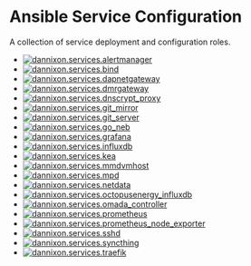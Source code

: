 # Ansible Service Configuration

A collection of service deployment and configuration roles.

- [![dannixon.services.alertmanager](https://github.com/DanNixon/ansible-services/actions/workflows/alertmanager.yml/badge.svg?branch=main)](https://github.com/DanNixon/ansible-services/actions/workflows/alertmanager.yml)
- [![dannixon.services.bind](https://github.com/DanNixon/ansible-services/actions/workflows/bind.yml/badge.svg?branch=main)](https://github.com/DanNixon/ansible-services/actions/workflows/bind.yml)
- [![dannixon.services.dapnetgateway](https://github.com/DanNixon/ansible-services/actions/workflows/dapnetgateway.yml/badge.svg?branch=main)](https://github.com/DanNixon/ansible-services/actions/workflows/dapnetgateway.yml)
- [![dannixon.services.dmrgateway](https://github.com/DanNixon/ansible-services/actions/workflows/dmrgateway.yml/badge.svg?branch=main)](https://github.com/DanNixon/ansible-services/actions/workflows/dmrgateway.yml)
- [![dannixon.services.dnscrypt_proxy](https://github.com/DanNixon/ansible-services/actions/workflows/dnscrypt_proxy.yml/badge.svg?branch=main)](https://github.com/DanNixon/ansible-services/actions/workflows/dnscrypt_proxy.yml)
- [![dannixon.services.git_mirror](https://github.com/DanNixon/ansible-services/actions/workflows/git_mirror.yml/badge.svg?branch=main)](https://github.com/DanNixon/ansible-services/actions/workflows/git_mirror.yml)
- [![dannixon.services.git_server](https://github.com/DanNixon/ansible-services/actions/workflows/git_server.yml/badge.svg?branch=main)](https://github.com/DanNixon/ansible-services/actions/workflows/git_server.yml)
- [![dannixon.services.go_neb](https://github.com/DanNixon/ansible-services/actions/workflows/go_neb.yml/badge.svg?branch=main)](https://github.com/DanNixon/ansible-services/actions/workflows/go_neb.yml)
- [![dannixon.services.grafana](https://github.com/DanNixon/ansible-services/actions/workflows/grafana.yml/badge.svg?branch=main)](https://github.com/DanNixon/ansible-services/actions/workflows/grafana.yml)
- [![dannixon.services.influxdb](https://github.com/DanNixon/ansible-services/actions/workflows/influxdb.yml/badge.svg?branch=main)](https://github.com/DanNixon/ansible-services/actions/workflows/influxdb.yml)
- [![dannixon.services.kea](https://github.com/DanNixon/ansible-services/actions/workflows/kea.yml/badge.svg?branch=main)](https://github.com/DanNixon/ansible-services/actions/workflows/kea.yml)
- [![dannixon.services.mmdvmhost](https://github.com/DanNixon/ansible-services/actions/workflows/mmdvmhost.yml/badge.svg?branch=main)](https://github.com/DanNixon/ansible-services/actions/workflows/mmdvmhost.yml)
- [![dannixon.services.mpd](https://github.com/DanNixon/ansible-services/actions/workflows/mpd.yml/badge.svg?branch=main)](https://github.com/DanNixon/ansible-services/actions/workflows/mpd.yml)
- [![dannixon.services.netdata](https://github.com/DanNixon/ansible-services/actions/workflows/netdata.yml/badge.svg?branch=main)](https://github.com/DanNixon/ansible-services/actions/workflows/netdata.yml)
- [![dannixon.services.octopusenergy_influxdb](https://github.com/DanNixon/ansible-services/actions/workflows/octopusenergy_influxdb.yml/badge.svg?branch=main)](https://github.com/DanNixon/ansible-services/actions/workflows/octopusenergy_influxdb.yml)
- [![dannixon.services.omada_controller](https://github.com/DanNixon/ansible-services/actions/workflows/omada_controller.yml/badge.svg?branch=main)](https://github.com/DanNixon/ansible-services/actions/workflows/omada_controller.yml)
- [![dannixon.services.prometheus](https://github.com/DanNixon/ansible-services/actions/workflows/prometheus.yml/badge.svg?branch=main)](https://github.com/DanNixon/ansible-services/actions/workflows/prometheus.yml)
- [![dannixon.services.prometheus_node_exporter](https://github.com/DanNixon/ansible-services/actions/workflows/prometheus_node_exporter.yml/badge.svg?branch=main)](https://github.com/DanNixon/ansible-services/actions/workflows/prometheus_node_exporter.yml)
- [![dannixon.services.sshd](https://github.com/DanNixon/ansible-services/actions/workflows/sshd.yml/badge.svg?branch=main)](https://github.com/DanNixon/ansible-services/actions/workflows/sshd.yml)
- [![dannixon.services.syncthing](https://github.com/DanNixon/ansible-services/actions/workflows/syncthing.yml/badge.svg?branch=main)](https://github.com/DanNixon/ansible-services/actions/workflows/syncthing.yml)
- [![dannixon.services.traefik](https://github.com/DanNixon/ansible-services/actions/workflows/traefik.yml/badge.svg?branch=main)](https://github.com/DanNixon/ansible-services/actions/workflows/traefik.yml)
